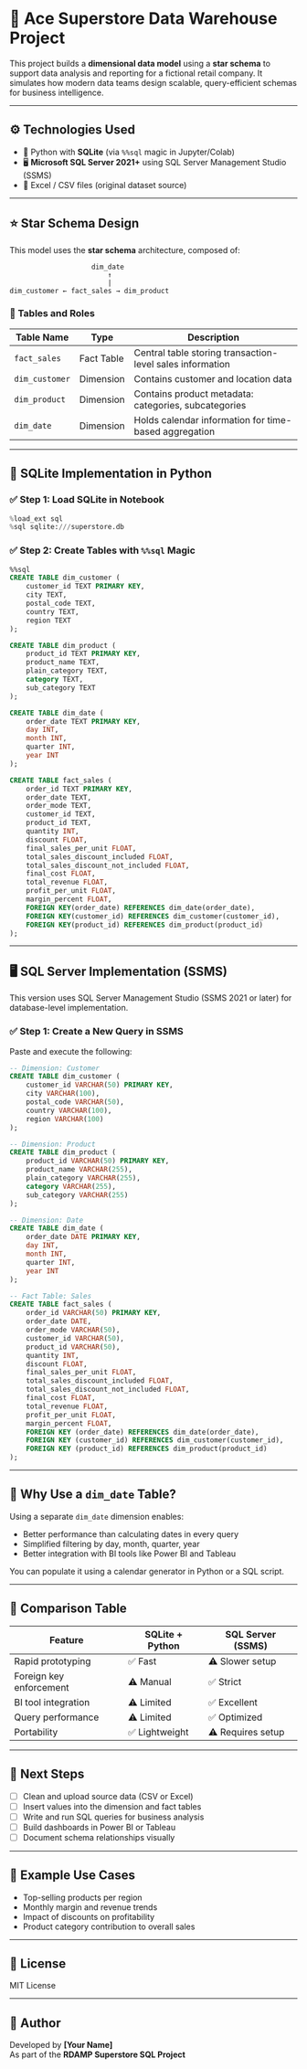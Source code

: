 # 🛒 Ace Superstore Data Warehouse Project

This project builds a **dimensional data model** using a **star schema** to support data analysis and reporting for a fictional retail company. It simulates how modern data teams design scalable, query-efficient schemas for business intelligence.

---

## ⚙️ Technologies Used

- 🐍 Python with **SQLite** (via `%%sql` magic in Jupyter/Colab)
- 🖥️ **Microsoft SQL Server 2021+** using SQL Server Management Studio (SSMS)
- 📄 Excel / CSV files (original dataset source)

---

## ⭐ Star Schema Design

This model uses the **star schema** architecture, composed of:

```
                    dim_date
                        ↑
                        |
dim_customer ← fact_sales → dim_product
```

### 📂 Tables and Roles

| Table Name     | Type         | Description                                                  |
|----------------|--------------|--------------------------------------------------------------|
| `fact_sales`   | Fact Table   | Central table storing transaction-level sales information    |
| `dim_customer` | Dimension    | Contains customer and location data                          |
| `dim_product`  | Dimension    | Contains product metadata: categories, subcategories         |
| `dim_date`     | Dimension    | Holds calendar information for time-based aggregation        |

---

## 🐍 SQLite Implementation in Python

### ✅ Step 1: Load SQLite in Notebook

```python
%load_ext sql
%sql sqlite:///superstore.db
```

### ✅ Step 2: Create Tables with `%%sql` Magic

```sql
%%sql
CREATE TABLE dim_customer (
    customer_id TEXT PRIMARY KEY,
    city TEXT,
    postal_code TEXT,
    country TEXT,
    region TEXT
);

CREATE TABLE dim_product (
    product_id TEXT PRIMARY KEY,
    product_name TEXT,
    plain_category TEXT,
    category TEXT,
    sub_category TEXT
);

CREATE TABLE dim_date (
    order_date TEXT PRIMARY KEY,
    day INT,
    month INT,
    quarter INT,
    year INT
);

CREATE TABLE fact_sales (
    order_id TEXT PRIMARY KEY,
    order_date TEXT,
    order_mode TEXT,
    customer_id TEXT,
    product_id TEXT,
    quantity INT,
    discount FLOAT,
    final_sales_per_unit FLOAT,
    total_sales_discount_included FLOAT,
    total_sales_discount_not_included FLOAT,
    final_cost FLOAT,
    total_revenue FLOAT,
    profit_per_unit FLOAT,
    margin_percent FLOAT,
    FOREIGN KEY(order_date) REFERENCES dim_date(order_date),
    FOREIGN KEY(customer_id) REFERENCES dim_customer(customer_id),
    FOREIGN KEY(product_id) REFERENCES dim_product(product_id)
);
```

---

## 🖥️ SQL Server Implementation (SSMS)

This version uses SQL Server Management Studio (SSMS 2021 or later) for database-level implementation.

### ✅ Step 1: Create a New Query in SSMS

Paste and execute the following:

```sql
-- Dimension: Customer
CREATE TABLE dim_customer (
    customer_id VARCHAR(50) PRIMARY KEY,
    city VARCHAR(100),
    postal_code VARCHAR(50),
    country VARCHAR(100),
    region VARCHAR(100)
);

-- Dimension: Product
CREATE TABLE dim_product (
    product_id VARCHAR(50) PRIMARY KEY,
    product_name VARCHAR(255),
    plain_category VARCHAR(255),
    category VARCHAR(255),
    sub_category VARCHAR(255)
);

-- Dimension: Date
CREATE TABLE dim_date (
    order_date DATE PRIMARY KEY,
    day INT,
    month INT,
    quarter INT,
    year INT
);

-- Fact Table: Sales
CREATE TABLE fact_sales (
    order_id VARCHAR(50) PRIMARY KEY,
    order_date DATE,
    order_mode VARCHAR(50),
    customer_id VARCHAR(50),
    product_id VARCHAR(50),
    quantity INT,
    discount FLOAT,
    final_sales_per_unit FLOAT,
    total_sales_discount_included FLOAT,
    total_sales_discount_not_included FLOAT,
    final_cost FLOAT,
    total_revenue FLOAT,
    profit_per_unit FLOAT,
    margin_percent FLOAT,
    FOREIGN KEY (order_date) REFERENCES dim_date(order_date),
    FOREIGN KEY (customer_id) REFERENCES dim_customer(customer_id),
    FOREIGN KEY (product_id) REFERENCES dim_product(product_id)
);
```

---

## 📅 Why Use a `dim_date` Table?

Using a separate `dim_date` dimension enables:
- Better performance than calculating dates in every query
- Simplified filtering by day, month, quarter, year
- Better integration with BI tools like Power BI and Tableau

You can populate it using a calendar generator in Python or a SQL script.

---

## 🧠 Comparison Table

| Feature                     | SQLite + Python | SQL Server (SSMS) |
|----------------------------|------------------|-------------------|
| Rapid prototyping          | ✅ Fast           | ⚠️ Slower setup    |
| Foreign key enforcement    | ⚠️ Manual         | ✅ Strict          |
| BI tool integration        | ⚠️ Limited        | ✅ Excellent       |
| Query performance          | ⚠️ Limited        | ✅ Optimized       |
| Portability                | ✅ Lightweight    | ⚠️ Requires setup  |

---

## 🚀 Next Steps

- [ ] Clean and upload source data (CSV or Excel)
- [ ] Insert values into the dimension and fact tables
- [ ] Write and run SQL queries for business analysis
- [ ] Build dashboards in Power BI or Tableau
- [ ] Document schema relationships visually

---

## 📌 Example Use Cases

- Top-selling products per region
- Monthly margin and revenue trends
- Impact of discounts on profitability
- Product category contribution to overall sales

---

## 📎 License

MIT License

---

## 👤 Author

Developed by **[Your Name]**  
As part of the **RDAMP Superstore SQL Project**
